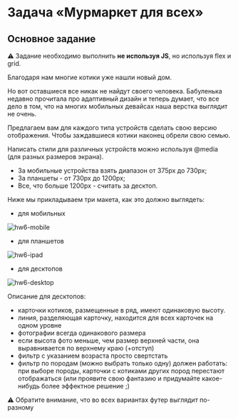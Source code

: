 # Задача «Мурмаркет для всех»

## Основное задание

:warning: Задание необходимо выполнить __не используя JS__, но используя flex и grid.

Благодаря нам многие котики уже нашли новый дом.

Но вот оставшиеся все никак не найдут своего человека. Бабуленька недавно прочитала про адаптивный дизайн и теперь думает, что все дело в том, что на многих мобильных девайсах наша верстка выглядит не очень.

Предлагаем вам для каждого типа устройств сделать свою версию отображения. Чтобы заждавшиеся котики наконец обрели свою семью.

Написать стили для различных устройств можно используя @media (для разных размеров экрана).
- За мобильные устройства взять диапазон от 375px до 730px;
- За планшеты - от 730px до 1200px;
- Все, что больше 1200px - считать за десктоп.

Ниже мы прикладываем три макета, как это должно выглядеть:

- для мобильных

![hw6-mobile](https://user-images.githubusercontent.com/5352441/48191359-b48b5680-e366-11e8-9b16-91e30eb41f67.png)

- для планшетов

![hw6-ipad](https://user-images.githubusercontent.com/5352441/48191357-b2c19300-e366-11e8-87d0-640ca6a840ca.png)

- для десктопов

![hw6-desktop](https://user-images.githubusercontent.com/5352441/48191352-b0f7cf80-e366-11e8-9422-79c40e72e059.png)

Описание для десктопов:
- карточки котиков, размещенные в ряд, имеют одинаковую высоту.
- линия, разделяющая карточку, находится для всех карточек на одном уровне
- фотографии всегда одинакового размера
- если высота фото меньше, чем размер верхней части, она выравнивается по верхнему краю (+отступ)
- фильтр с указанием возраста просто свертстать
- фильтр по породам (можно выбрать только одну) должен работать: при выборе породы, карточки с котиками других пород перестают отображаться (или проявите свою фантазию и придумайте какое-нибудь более эффектное решение ;)


:warning: Обратите внимание, что во всех вариантах футер выглядит по-разному

